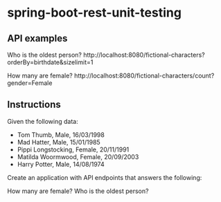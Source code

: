 # spring-boot-rest-unit-testing

## API examples

Who is the oldest person?
http://localhost:8080/fictional-characters?orderBy=birthdate&sizelimit=1

How many are female?
http://localhost:8080/fictional-characters/count?gender=Female

## Instructions

Given the following data:

- Tom Thumb, Male, 16/03/1998
- Mad Hatter, Male, 15/01/1985
- Pippi Longstocking, Female, 20/11/1991
- Matilda Woormwood, Female, 20/09/2003
- Harry Potter, Male, 14/08/1974

Create an application with API endpoints that answers the following:

How many are female? 
Who is the oldest person?
